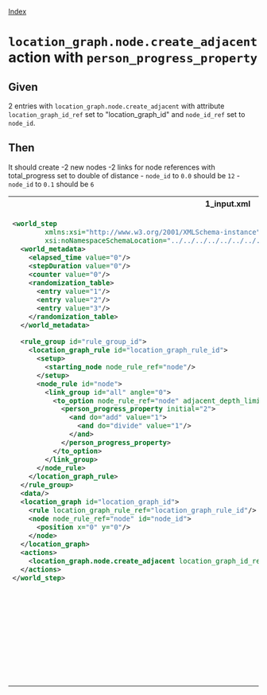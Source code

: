 [Index](./index.md)
# `location_graph.node.create_adjacent` action with `person_progress_property`
## Given
2 entries with `location_graph.node.create_adjacent` with attribute `location_graph_id_ref` set to "location_graph_id"
and `node_id_ref` set to `node_id`.


## Then
It should create
  -2 new nodes
  -2 links for node references with total_progress set to double of distance
    - `node_id` to `0.0` should be `12`
    - `node_id` to `0.1` should be `6`
<table>
<tr>
<th>1_input.xml</th>
<th>2_expected.xml</th>
</tr>
<tr>
<td style="vertical-align:top">
  
```xml
<world_step
        xmlns:xsi="http://www.w3.org/2001/XMLSchema-instance"
        xsi:noNamespaceSchemaLocation="../../../../../../../../../../../../world_step.xsd">
  <world_metadata>
    <elapsed_time value="0"/>
    <stepDuration value="0"/>
    <counter value="0"/>
    <randomization_table>
      <entry value="1"/>
      <entry value="2"/>
      <entry value="3"/>
    </randomization_table>
  </world_metadata>

  <rule_group id="rule_group_id">
    <location_graph_rule id="location_graph_rule_id">
      <setup>
        <starting_node node_rule_ref="node"/>
      </setup>
      <node_rule id="node">
        <link_group id="all" angle="0">
          <to_option node_rule_ref="node" adjacent_depth_limit="0" distance="2" maxDistance="4">
            <person_progress_property initial="2">
              <and do="add" value="1">
                <and do="divide" value="1"/>
              </and>
            </person_progress_property>
          </to_option>
        </link_group>
      </node_rule>
    </location_graph_rule>
  </rule_group>
  <data/>
  <location_graph id="location_graph_id">
    <rule location_graph_rule_ref="location_graph_rule_id"/>
    <node node_rule_ref="node" id="node_id">
      <position x="0" y="0"/>
    </node>
  </location_graph>
  <actions>
    <location_graph.node.create_adjacent location_graph_id_ref="location_graph_id" node_id_ref="node_id"/>
  </actions>
</world_step>
```
  
</td>
<td style="vertical-align:top">

```xml
<world_step xmlns:xsi="http://www.w3.org/2001/XMLSchema-instance" xsi:noNamespaceSchemaLocation="../../../../../../../../../../../../world_step.xsd">
  <world_metadata>
    <elapsed_time value="0"/>
    <stepDuration value="0"/>
    <counter value="1"/>
    <randomization_table>
      <entry value="2"/>
      <entry value="3"/>
      <entry value="1"/>
    </randomization_table>
  </world_metadata>
  <rule_group id="rule_group_id">
    <location_graph_rule id="location_graph_rule_id">
      <setup>
        <starting_node node_rule_ref="node"/>
      </setup>
      <node_rule id="node">
        <link_group id="all" angle="0">
          <to_option node_rule_ref="node" adjacent_depth_limit="0" distance="2" maxDistance="4">
            <person_progress_property initial="2">
              <and do="add" value="1">
                <and do="divide" value="1"/>
              </and>
            </person_progress_property>
          </to_option>
        </link_group>
      </node_rule>
    </location_graph_rule>
  </rule_group>
  <data/>
  <location_graph id="location_graph_id">
    <rule location_graph_rule_ref="location_graph_rule_id"/>
    <node node_rule_ref="node" id="node_id">
      <position x="0" y="0"/>
      <link_to node_id_ref="0.0" total_progress="6">
        <person_progress_property initial="2">
          <and do="add" value="1">
            <and do="divide" value="1"/>
          </and>
        </person_progress_property>
      </link_to>
    </node>
    <node node_rule_ref="node" id="0.0">
      <position x="6" y="0"/>
      <link_to node_id_ref="node_id" total_progress="6">
        <person_progress_property initial="2">
          <and do="add" value="1">
            <and do="divide" value="1"/>
          </and>
        </person_progress_property>
      </link_to>
    </node>
  </location_graph>
</world_step>
```

</td>
</tr>
</table>
